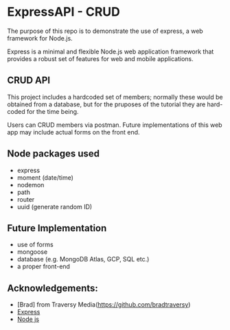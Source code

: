 # ExpressAPI - CRUD

The purpose of this repo is to demonstrate the use of express, a web framework for Node.js.

Express is a minimal and flexible Node.js web application framework that provides a robust set of features for web and mobile applications.

## CRUD API
This project includes a hardcoded set of members;  normally these would be obtained from a database, but for the pruposes of the tutorial they are hard-coded for the time being.

Users can CRUD members via postman. Future implementations of this web app may include actual forms on the front end. 

## Node packages used
- express
- moment (date/time)
- nodemon
- path
- router
- uuid (generate random ID)

## Future Implementation
- use of forms
- mongoose
- database (e.g. MongoDB Atlas, GCP, SQL etc.)
- a proper front-end


## Acknowledgements: 
- [Brad] from Traversy Media(https://github.com/bradtraversy)
- [Express](https://expressjs.com/)
- [Node js](https://nodejs.org/en/)


